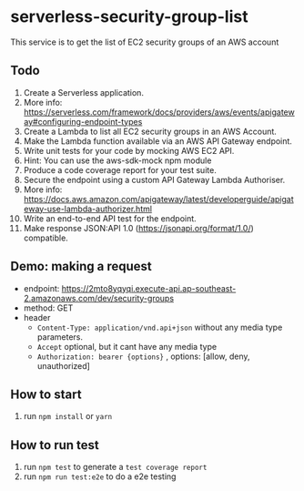 # serverless-security-group-list

This service is to get the list of EC2 security groups of an AWS account

## Todo

1. Create a Serverless application.
2. More info: https://serverless.com/framework/docs/providers/aws/events/apigateway#configuring-endpoint-types
3. Create a Lambda to list all EC2 security groups in an AWS Account.
4. Make the Lambda function available via an AWS API Gateway endpoint.
5. Write unit tests for your code by mocking AWS EC2 API.
6. Hint: You can use the aws-sdk-mock npm module
7. Produce a code coverage report for your test suite.
8. Secure the endpoint using a custom API Gateway Lambda Authoriser.
9. More info: https://docs.aws.amazon.com/apigateway/latest/developerguide/apigateway-use-lambda-authorizer.html
10. Write an end-to-end API test for the endpoint.
11. Make response JSON:API 1.0 (https://jsonapi.org/format/1.0/) compatible.

## Demo: making a request

- endpoint: https://2mto8yqyqi.execute-api.ap-southeast-2.amazonaws.com/dev/security-groups
- method: GET
- header
  - `Content-Type: application/vnd.api+json` without any media type parameters.
  - `Accept` optional, but it cant have any media type
  - `Authorization: bearer {options}` , options: [allow, deny, unauthorized]

## How to start

1. run `npm install` or `yarn`

## How to run test

1. run `npm test` to generate a `test coverage report`
2. run `npm run test:e2e` to do a e2e testing
